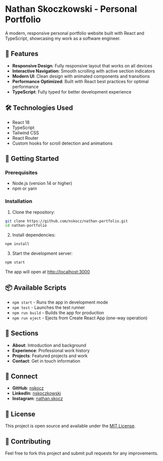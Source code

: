 # Nathan Skoczkowski - Personal Portfolio

A modern, responsive personal portfolio website built with React and TypeScript, showcasing my work as a software engineer.

## 🌟 Features

- **Responsive Design**: Fully responsive layout that works on all devices
- **Interactive Navigation**: Smooth scrolling with active section indicators
- **Modern UI**: Clean design with animated components and transitions
- **Performance Optimized**: Built with React best practices for optimal performance
- **TypeScript**: Fully typed for better development experience

## 🛠 Technologies Used

- React 18
- TypeScript
- Tailwind CSS
- React Router
- Custom hooks for scroll detection and animations

## 🚀 Getting Started

### Prerequisites

- Node.js (version 14 or higher)
- npm or yarn

### Installation

1. Clone the repository:
```bash
git clone https://github.com/nskocz/nathan-portfolio.git
cd nathan-portfolio
```

2. Install dependencies:
```bash
npm install
```

3. Start the development server:
```bash
npm start
```

The app will open at [http://localhost:3000](http://localhost:3000)

## 📦 Available Scripts

- `npm start` - Runs the app in development mode
- `npm test` - Launches the test runner
- `npm run build` - Builds the app for production
- `npm run eject` - Ejects from Create React App (one-way operation)

## 🎨 Sections

- **About**: Introduction and background
- **Experience**: Professional work history
- **Projects**: Featured projects and work
- **Contact**: Get in touch information

## 🔗 Connect

- **GitHub**: [nskocz](https://github.com/nskocz)
- **LinkedIn**: [nskoczkowski](https://www.linkedin.com/in/nskoczkowski/)
- **Instagram**: [nathan.skocz](https://www.instagram.com/nathan.skocz/)

## 📄 License

This project is open source and available under the [MIT License](LICENSE).

## 🤝 Contributing

Feel free to fork this project and submit pull requests for any improvements.